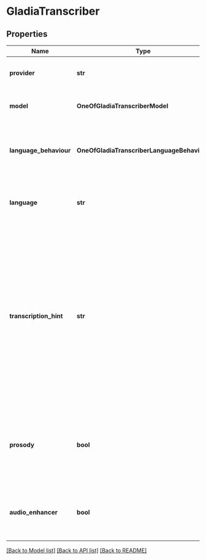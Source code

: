 # GladiaTranscriber

## Properties
Name | Type | Description | Notes
------------ | ------------- | ------------- | -------------
**provider** | **str** | This is the transcription provider that will be used. | 
**model** | **OneOfGladiaTranscriberModel** | This is the Gladia model that will be used. Default is &#x27;fast&#x27; | [optional] 
**language_behaviour** | **OneOfGladiaTranscriberLanguageBehaviour** | Defines how the transcription model detects the audio language. Default value is &#x27;automatic single language&#x27;. | [optional] 
**language** | **str** | Defines the language to use for the transcription. Required when languageBehaviour is &#x27;manual&#x27;. | [optional] 
**transcription_hint** | **str** | Provides a custom vocabulary to the model to improve accuracy of transcribing context specific words, technical terms, names, etc. If empty, this argument is ignored. ⚠️ Warning ⚠️: Please be aware that the transcription_hint field has a character limit of 600. If you provide a transcription_hint longer than 600 characters, it will be automatically truncated to meet this limit. | [optional] 
**prosody** | **bool** | If prosody is true, you will get a transcription that can contain prosodies i.e. (laugh) (giggles) (malefic laugh) (toss) (music)… Default value is false. | [optional] 
**audio_enhancer** | **bool** | If true, audio will be pre-processed to improve accuracy but latency will increase. Default value is false. | [optional] 

[[Back to Model list]](../README.md#documentation-for-models) [[Back to API list]](../README.md#documentation-for-api-endpoints) [[Back to README]](../README.md)


